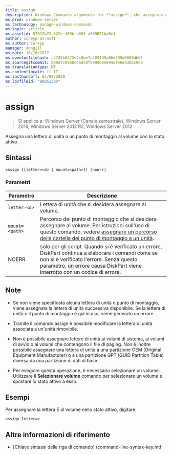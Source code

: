 ```yaml
---
title: assign
description: Windows Commands argomento for **assign**, che assegna una lettera di unità o un punto di montaggio al volume con lo stato attivo.
ms.prod: windows-server
ms.technology: manage-windows-commands
ms.topic: article
ms.assetid: 57912b73-622e-489b-b053-a369021ba8e1
author: coreyp-at-msft
ms.author: coreyp
manager: dongill
ms.date: 10/16/2017
ms.openlocfilehash: c4745b0472e2c8ee7a4034d9a06d395d6089db6f
ms.sourcegitcommit: b00d7c8968c4adc8f699dbee694afe6ed36bc9de
ms.translationtype: MT
ms.contentlocale: it-IT
ms.lasthandoff: 04/08/2020
ms.locfileid: "80851304"
---
```

# <a name="assign"></a>assign

>Si applica a: Windows Server (Canale semestrale), Windows Server 2016, Windows Server 2012 R2, Windows Server 2012

Assegna una lettera di unità o un punto di montaggio al volume con lo stato attivo.

## <a name="syntax"></a>Sintassi

```
assign [{letter=<d> | mount=<path>}] [noerr]
```

### <a name="parameters"></a>Parametri

| Parametro | Descrizione |
| --------- | ----------- |
| `letter=<d>` | Lettera di unità che si desidera assegnare al volume. |
| `mount=<path>` | Percorso del punto di montaggio che si desidera assegnare al volume. Per istruzioni sull'uso di questo comando, vedere [assegnare un percorso della cartella del punto di montaggio a un'unità](https://go.microsoft.com/fwlink/?LinkId=207059). |
| NOERR | solo per gli script. Quando si è verificato un errore, DiskPart continua a elaborare i comandi come se non si è verificato l'errore. Senza questo parametro, un errore causa DiskPart viene interrotto con un codice di errore. |

## <a name="remarks"></a>Note

- Se non viene specificata alcuna lettera di unità o punto di montaggio, viene assegnata la lettera di unità successiva disponibile. Se la lettera di unità o il punto di montaggio è già in uso, viene generato un errore.

- Tramite il comando assign è possibile modificare la lettera di unità associata a un'unità rimovibile.

- Non è possibile assegnare lettere di unità ai volumi di sistema, ai volumi di avvio o ai volumi che contengono il file di paging. Non è inoltre possibile assegnare una lettera di unità a una partizione OEM (Original Equipment Manufacturer) o a una partizione GPT (GUID Partition Table) diversa da una partizione di dati di base.

- Per eseguire questa operazione, è necessario selezionare un volume. Utilizzare il **Selezionare volume** comando per selezionare un volume e spostare lo stato attivo a esso.

## <a name="examples"></a><a name=BKMK_examples></a>Esempi
Per assegnare la lettera E al volume nello stato attivo, digitare:
```
assign letter=e
```

## <a name="additional-references"></a>Altre informazioni di riferimento

- [Chiave sintassi della riga di comando] (command-line-syntax-key.md

